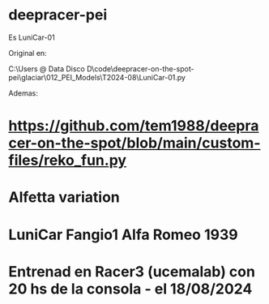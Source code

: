 # deepracer-pei


Es LuniCar-01

Original en:

C:\Users @ Data Disco D\code\deepracer-on-the-spot-pei\glaciar\012_PEI_Models\T2024-08\LuniCar-01.py

Ademas:

# https://github.com/tem1988/deepracer-on-the-spot/blob/main/custom-files/reko_fun.py
# Alfetta variation
# LuniCar Fangio1 Alfa Romeo 1939
 
# Entrenad en Racer3 (ucemalab) con 20 hs de la consola - el 18/08/2024
